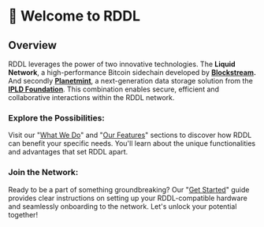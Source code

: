 # 👋 Welcome to RDDL

## Overview

RDDL leverages the power of two innovative technologies. The **Liquid Network**, a high-performance Bitcoin sidechain developed by [**Blockstream**](https://blockstream.com/liquid/)**.** And secondly [**Planetmint**](https://planetmint.io/), a next-generation data storage solution from the [**IPLD Foundation**](https://ipld.io/). This combination enables secure, efficient and collaborative interactions within the RDDL network.

### **Explore the Possibilities:**

Visit our "[What We Do](readme/what-we-do.md)" and "[Our Features](readme/our-features.md)" sections to discover how RDDL can benefit your specific needs. You'll learn about the unique functionalities and advantages that set RDDL apart.

### **Join the Network:**

Ready to be a part of something groundbreaking? Our "[Get Started](https://docs.rddl.io/rddl-network/getting-started/how-can-i-participate)" guide provides clear instructions on setting up your RDDL-compatible hardware and seamlessly onboarding to the network. Let's unlock your potential together!

